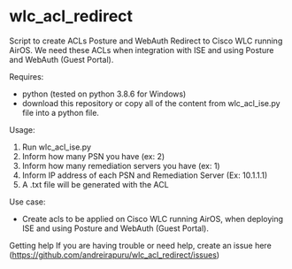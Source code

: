 
# wlc_acl_redirect
Script to create ACLs Posture and WebAuth Redirect to Cisco WLC running AirOS.
We need these ACLs when integration with ISE and using Posture and WebAuth (Guest Portal).

Requires:
- python (tested on python 3.8.6 for Windows)
- download this repository or copy all of the content from wlc_acl_ise.py file into a python file.


Usage:
1) Run wlc_acl_ise.py
2) Inform how many PSN you have (ex: 2)
3) Inform how many remediation servers you have (ex: 1)
4) Inform IP address of each PSN and Remediation Server (Ex: 10.1.1.1)
5) A .txt file will be generated with the ACL

Use case:
- Create acls to be applied on Cisco WLC running AirOS, when deploying ISE and using Posture and WebAuth (Guest Portal).

Getting help
If you are having trouble or need help, create an issue here (https://github.com/andreirapuru/wlc_acl_redirect/issues)
